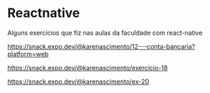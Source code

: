 # Reactnative

Alguns exercícios que fiz nas aulas da faculdade com react-native

https://snack.expo.dev/@karenascimento/12---conta-bancaria?platform=web

https://snack.expo.dev/@karenascimento/exercicio-18

https://snack.expo.dev/@karenascimento/ex-20
